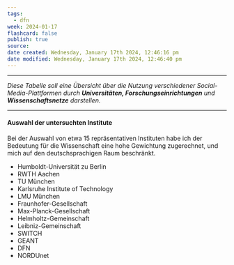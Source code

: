```yaml
---
tags:
  - dfn
week: 2024-01-17
flashcard: false
publish: true
source: 
date created: Wednesday, January 17th 2024, 12:46:16 pm
date modified: Wednesday, January 17th 2024, 12:46:40 pm
---
```

***

*Diese Tabelle soll eine Übersicht über die Nutzung verschiedener Social-Media-Plattformen durch **Universitäten, Forschungseinrichtungen** und **Wissenschaftsnetze** darstellen.*

***
#### Auswahl der untersuchten Institute

Bei der Auswahl von etwa 15 repräsentativen Instituten habe ich der Bedeutung für die Wissenschaft eine hohe Gewichtung zugerechnet, und mich auf den deutschsprachigen Raum beschränkt.

- Humboldt-Universität zu Berlin
- RWTH Aachen
- TU München
- Karlsruhe Institute of Technology
- LMU München
- Fraunhofer-Gesellschaft
- Max-Planck-Gesellschaft
- Helmholtz-Gemeinschaft
- Leibniz-Gemeinschaft
- SWITCH
- GEANT
- DFN
- NORDUnet